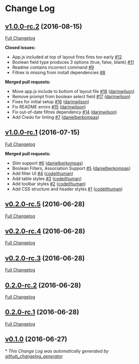 # Change Log

## [v1.0.0-rc.2](https://github.com/infinitered/torch/tree/v1.0.0-rc.2) (2016-08-15)
[Full Changelog](https://github.com/infinitered/torch/compare/v1.0.0-rc.1...v1.0.0-rc.2)

**Closed issues:**

- App.js included at top of layout fires fires too early [\#12](https://github.com/infinitered/torch/issues/12)
- Boolean field type produces 3 options \(true, false, blank\) [\#11](https://github.com/infinitered/torch/issues/11)
- Readme contains incorrect command [\#9](https://github.com/infinitered/torch/issues/9)
- Filtrex is missing from install dependencies [\#8](https://github.com/infinitered/torch/issues/8)

**Merged pull requests:**

- Move app.js include to bottom of layout file [\#18](https://github.com/infinitered/torch/pull/18) ([darinwilson](https://github.com/darinwilson))
- Remove prompt from boolean select field [\#17](https://github.com/infinitered/torch/pull/17) ([darinwilson](https://github.com/darinwilson))
- Fixes for initial setup [\#16](https://github.com/infinitered/torch/pull/16) ([darinwilson](https://github.com/darinwilson))
- Fix README errors [\#15](https://github.com/infinitered/torch/pull/15) ([darinwilson](https://github.com/darinwilson))
- Fix out-of-date filtrex dependency [\#14](https://github.com/infinitered/torch/pull/14) ([darinwilson](https://github.com/darinwilson))
- Add Credo for linting [\#7](https://github.com/infinitered/torch/pull/7) ([danielberkompas](https://github.com/danielberkompas))

## [v1.0.0-rc.1](https://github.com/infinitered/torch/tree/v1.0.0-rc.1) (2016-07-15)
[Full Changelog](https://github.com/infinitered/torch/compare/v0.2.0-rc.5...v1.0.0-rc.1)

**Merged pull requests:**

- Slim support [\#6](https://github.com/infinitered/torch/pull/6) ([danielberkompas](https://github.com/danielberkompas))
- Boolean Filters, Association Support [\#5](https://github.com/infinitered/torch/pull/5) ([danielberkompas](https://github.com/danielberkompas))
- Add filter UI [\#4](https://github.com/infinitered/torch/pull/4) ([codeithuman](https://github.com/codeithuman))
- Add table styles [\#3](https://github.com/infinitered/torch/pull/3) ([codeithuman](https://github.com/codeithuman))
- Add toolbar styles [\#2](https://github.com/infinitered/torch/pull/2) ([codeithuman](https://github.com/codeithuman))
- Add CSS structure and header styles [\#1](https://github.com/infinitered/torch/pull/1) ([codeithuman](https://github.com/codeithuman))

## [v0.2.0-rc.5](https://github.com/infinitered/torch/tree/v0.2.0-rc.5) (2016-06-28)
[Full Changelog](https://github.com/infinitered/torch/compare/v0.2.0-rc.4...v0.2.0-rc.5)

## [v0.2.0-rc.4](https://github.com/infinitered/torch/tree/v0.2.0-rc.4) (2016-06-28)
[Full Changelog](https://github.com/infinitered/torch/compare/v0.2.0-rc.3...v0.2.0-rc.4)

## [v0.2.0-rc.3](https://github.com/infinitered/torch/tree/v0.2.0-rc.3) (2016-06-28)
[Full Changelog](https://github.com/infinitered/torch/compare/0.2.0-rc.2...v0.2.0-rc.3)

## [0.2.0-rc.2](https://github.com/infinitered/torch/tree/0.2.0-rc.2) (2016-06-28)
[Full Changelog](https://github.com/infinitered/torch/compare/0.2.0-rc.1...0.2.0-rc.2)

## [0.2.0-rc.1](https://github.com/infinitered/torch/tree/0.2.0-rc.1) (2016-06-28)
[Full Changelog](https://github.com/infinitered/torch/compare/v0.1.0...0.2.0-rc.1)

## [v0.1.0](https://github.com/infinitered/torch/tree/v0.1.0) (2016-06-27)


\* *This Change Log was automatically generated by [github_changelog_generator](https://github.com/skywinder/Github-Changelog-Generator)*